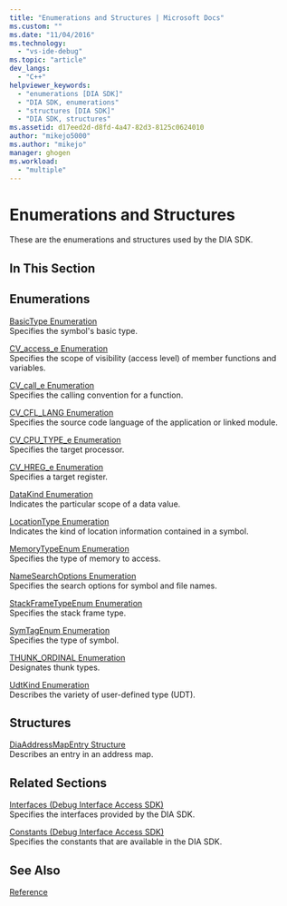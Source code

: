 ```yaml
---
title: "Enumerations and Structures | Microsoft Docs"
ms.custom: ""
ms.date: "11/04/2016"
ms.technology: 
  - "vs-ide-debug"
ms.topic: "article"
dev_langs: 
  - "C++"
helpviewer_keywords: 
  - "enumerations [DIA SDK]"
  - "DIA SDK, enumerations"
  - "structures [DIA SDK]"
  - "DIA SDK, structures"
ms.assetid: d17eed2d-d8fd-4a47-82d3-8125c0624010
author: "mikejo5000"
ms.author: "mikejo"
manager: ghogen
ms.workload: 
  - "multiple"
---
```

# Enumerations and Structures
These are the enumerations and structures used by the DIA SDK.  
  
## In This Section  
  
## Enumerations  
 [BasicType Enumeration](../../debugger/debug-interface-access/basictype.md)  
 Specifies the symbol's basic type.  
  
 [CV_access_e Enumeration](../../debugger/debug-interface-access/cv-access-e.md)  
 Specifies the scope of visibility (access level) of member functions and variables.  
  
 [CV_call_e Enumeration](../../debugger/debug-interface-access/cv-call-e.md)  
 Specifies the calling convention for a function.  
  
 [CV_CFL_LANG Enumeration](../../debugger/debug-interface-access/cv-cfl-lang.md)  
 Specifies the source code language of the application or linked module.  
  
 [CV_CPU_TYPE_e Enumeration](../../debugger/debug-interface-access/cv-cpu-type-e.md)  
 Specifies the target processor.  
  
 [CV_HREG_e Enumeration](../../debugger/debug-interface-access/cv-hreg-e.md)  
 Specifies a target register.  
  
 [DataKind Enumeration](../../debugger/debug-interface-access/datakind.md)  
 Indicates the particular scope of a data value.  
  
 [LocationType Enumeration](../../debugger/debug-interface-access/locationtype.md)  
 Indicates the kind of location information contained in a symbol.  
  
 [MemoryTypeEnum Enumeration](../../debugger/debug-interface-access/memorytypeenum.md)  
 Specifies the type of memory to access.  
  
 [NameSearchOptions Enumeration](../../debugger/debug-interface-access/namesearchoptions.md)  
 Specifies the search options for symbol and file names.  
  
 [StackFrameTypeEnum Enumeration](../../debugger/debug-interface-access/stackframetypeenum.md)  
 Specifies the stack frame type.  
  
 [SymTagEnum Enumeration](../../debugger/debug-interface-access/symtagenum.md)  
 Specifies the type of symbol.  
  
 [THUNK_ORDINAL Enumeration](../../debugger/debug-interface-access/thunk-ordinal.md)  
 Designates thunk types.  
  
 [UdtKind Enumeration](../../debugger/debug-interface-access/udtkind.md)  
 Describes the variety of user-defined type (UDT).  
  
## Structures  
 [DiaAddressMapEntry Structure](../../debugger/debug-interface-access/diaaddressmapentry.md)  
 Describes an entry in an address map.  
  
## Related Sections  
 [Interfaces (Debug Interface Access SDK)](../../debugger/debug-interface-access/interfaces-debug-interface-access-sdk.md)  
 Specifies the interfaces provided by the DIA SDK.  
  
 [Constants (Debug Interface Access SDK)](../../debugger/debug-interface-access/constants-debug-interface-access-sdk.md)  
 Specifies the constants that are available in the DIA SDK.  
  
## See Also  
 [Reference](../../debugger/debug-interface-access/debug-interface-access-sdk-reference.md)